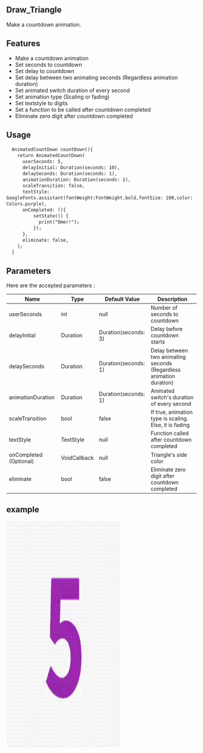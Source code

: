 <!-- 
This README describes the package. If you publish this package to pub.dev,
this README's contents appear on the landing page for your package.

For information about how to write a good package README, see the guide for
[writing package pages](https://dart.dev/guides/libraries/writing-package-pages). 

For general information about developing packages, see the Dart guide for
[creating packages](https://dart.dev/guides/libraries/create-library-packages)
and the Flutter guide for
[developing packages and plugins](https://flutter.dev/developing-packages). 
-->


## Draw_Triangle

Make a countdown animation.


## Features

* Make a countdown animation
* Set seconds to countdown
* Set delay to countdown
* Set delay between two animating seconds (Regardless animation duration)
* Set animated switch duration of every second
* Set animation type (Scaling or fading)
* Set textstyle to digits
* Set a function to be called after countdown completed
* Eliminate zero digit after countdown completed


## Usage

```
  AnimatedCountDown countDown(){
    return AnimatedCountDown(
      userSeconds: 5,
      delayInitial: Duration(seconds: 10),
      delaySeconds: Duration(seconds: 1),
      animationDuration: Duration(seconds: 1),
      scaleTransition: false,
      textStyle: GoogleFonts.assistant(fontWeight:FontWeight.bold,fontSize: 100,color: Colors.purple),
      onCompleted: (){
          setState(() {
            print("Omer!");
          });
      },
      eliminate: false,
    );
  }
```




## Parameters

Here are the accepted parameters :


| Name  | Type | Default Value | Description | 
| ------------- | ------------- | ------------- | ------------- | 
| userSeconds  | int | null | Number of seconds to countdown | 
| delayInitial  | Duration | Duration(seconds: 3)         | Delay before countdown starts |
| delaySeconds  | Duration | Duration(seconds: 1)         | Delay between two animating seconds (Regardless animation duration) | 
| animationDuration  | Duration | Duration(seconds: 1)    | Animated switch's duration of every second| 
| scaleTransition  | bool | false | If true, animation type is scaling. Else, it is fading | 
| textStyle  | TextStyle | null | Function called after countdown completed | 
| onCompleted (Optional)  | VoidCallback | null | Triangle's side color | 
| eliminate  | bool | false | Eliminate zero digit after countdown completed | 



## example

<img src="assets/opac.gif" width="300" height="600">




